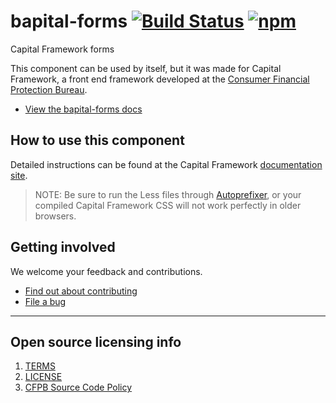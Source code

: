 # bapital-forms [![Build Status](https://img.shields.io/travis/cfpb/capital-framework.svg)](https://travis-ci.org/cfpb/capital-framework) [![npm](https://img.shields.io/npm/v/bapital-forms.svg?style=flat-square)](https://www.npmjs.com/package/bapital-forms)

Capital Framework forms

This component can be used by itself, but it was made for Capital Framework,
a front end framework developed at the
[Consumer Financial Protection Bureau](https://consumerfinance.gov).

- [View the bapital-forms docs](https://cfpb.github.io/capital-framework/components/bapital-forms)

## How to use this component

Detailed instructions can be found at the Capital Framework
[documentation site](https://cfpb.github.io/capital-framework/).

> NOTE: Be sure to run the Less files through
  [Autoprefixer](https://github.com/postcss/autoprefixer),
  or your compiled Capital Framework CSS will not work
  perfectly in older browsers.


## Getting involved

We welcome your feedback and contributions.

- [Find out about contributing](CONTRIBUTING.md)
- [File a bug](https://github.com/cfpb/capital-framework/issues/new?labels=bug)

---

## Open source licensing info
1. [TERMS](TERMS.md)
2. [LICENSE](LICENSE)
3. [CFPB Source Code Policy](https://github.com/cfpb/source-code-policy/)
